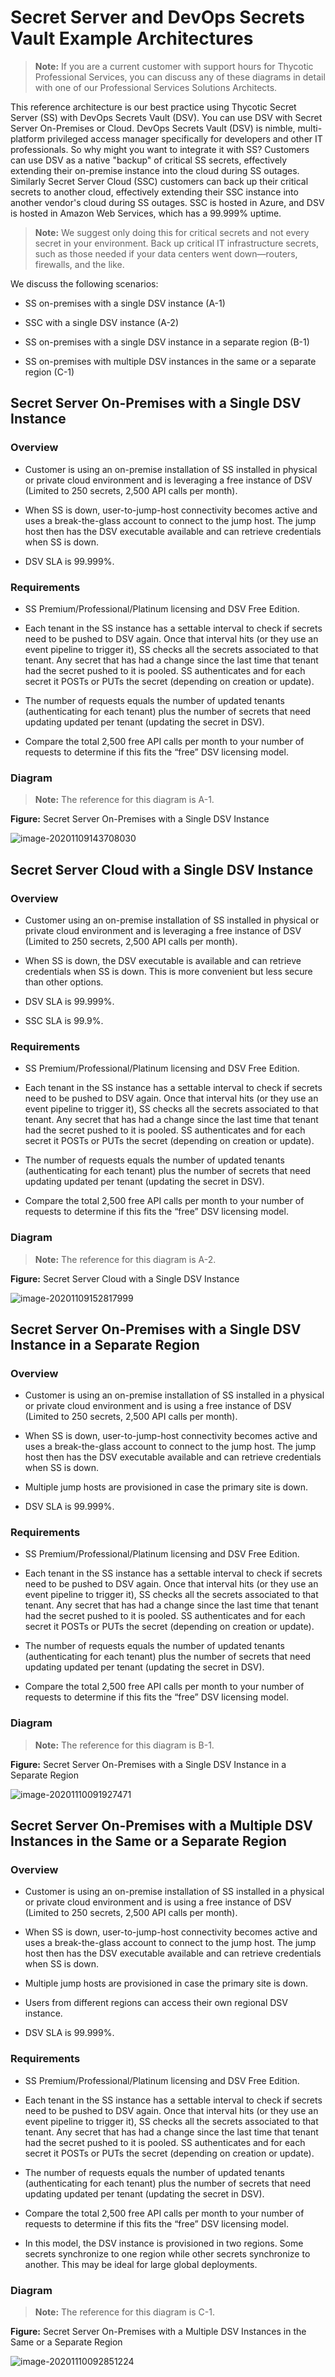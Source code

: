 [title]: # (Secret Server and Privilege Manager Example Architectures)
[tags]: # (DevOps Secrets Vault, Architecture, Integration, DSV)
[priority]: # (1000)

# Secret Server and DevOps Secrets Vault Example Architectures

> **Note:** If you are a current customer with support hours for Thycotic Professional Services, you can discuss any of these diagrams in detail with one of our Professional Services Solutions Architects.

This reference architecture is our best practice using Thycotic Secret Server (SS) with DevOps Secrets Vault (DSV). You can use DSV with Secret Server On-Premises or Cloud. DevOps Secrets Vault (DSV) is nimble, multi-platform privileged access manager specifically for developers and other IT professionals. So why might you want to integrate it with SS? Customers can use DSV as a native "backup" of critical SS secrets, effectively extending their on-premise instance into the cloud during SS outages. Similarly Secret Server Cloud (SSC) customers can back up their critical secrets to another cloud, effectively extending their SSC instance into another vendor's cloud during SS outages. SSC is hosted in Azure, and DSV is hosted in Amazon Web Services, which has a 99.999% uptime.

> **Note:** We suggest only doing this for critical secrets and not every secret in your environment. Back up critical IT infrastructure secrets, such as those needed if your data centers went down—routers, firewalls, and the like.

We discuss the following scenarios:

- SS on-premises with a single DSV instance (A-1)

- SSC with a single DSV instance (A-2)

- SS on-premises with a single DSV instance in a separate region (B-1)

- SS on-premises with multiple DSV instances in the same or a separate region (C-1)

## Secret Server On-Premises with a Single DSV Instance

### Overview

- Customer is using an on-premise installation of SS installed in physical or private cloud environment and is leveraging a free instance of DSV (Limited to 250 secrets, 2,500 API calls per month).

- When SS is down, user-to-jump-host connectivity becomes active and uses a break-the-glass account to connect to the jump host. The jump host then has the DSV executable available and can retrieve credentials when SS is down. 

- DSV SLA is 99.999%.

### Requirements

- SS Premium/Professional/Platinum licensing and DSV Free Edition. 

- Each tenant in the SS instance has a settable interval  to check if secrets need to be pushed to DSV again. Once that interval hits (or they use an event pipeline to trigger it), SS checks all the secrets associated to that tenant. Any secret that has had a change since the last time that tenant had the secret pushed to it is pooled. SS authenticates and for each secret it POSTs or PUTs the secret (depending on creation or update). 

- The number of requests equals the number of updated tenants (authenticating for each tenant) plus the number of secrets that need updating updated per tenant (updating the secret in DSV). 

- Compare the total 2,500 free API calls per month to your number of requests to determine if this fits the “free” DSV licensing model.


### Diagram

> **Note:** The reference for this diagram is A-1.

**Figure:** Secret Server On-Premises with a Single DSV Instance

![image-20201109143708030](images/image-20201109143708030.png)

## Secret Server Cloud with a Single DSV Instance

### Overview

- Customer using an on-premise installation of SS installed in physical or private cloud environment and is leveraging a free instance of DSV (Limited to 250 secrets, 2,500 API calls per month).

- When SS is down, the DSV executable is available and can retrieve credentials when SS is down. This is more convenient but less secure than other options.

- DSV SLA is 99.999%.

- SSC SLA is 99.9%.

### Requirements

- SS Premium/Professional/Platinum licensing and DSV Free Edition. 

- Each tenant in the SS instance has a settable interval  to check if secrets need to be pushed to DSV again. Once that interval hits (or they use an event pipeline to trigger it), SS checks all the secrets associated to that tenant. Any secret that has had a change since the last time that tenant had the secret pushed to it is pooled. SS authenticates and for each secret it POSTs or PUTs the secret (depending on creation or update). 

- The number of requests equals the number of updated tenants (authenticating for each tenant) plus the number of secrets that need updating updated per tenant (updating the secret in DSV). 

- Compare the total 2,500 free API calls per month to your number of requests to determine if this fits the “free” DSV licensing model.


### Diagram

> **Note:** The reference for this diagram is A-2.

**Figure:** Secret Server Cloud with a Single DSV Instance

![image-20201109152817999](images/image-20201109152817999.png)

## Secret Server On-Premises with a Single DSV Instance in a Separate Region

### Overview

- Customer is using an on-premise installation of SS installed in a physical or private cloud environment and is using a free instance of DSV (Limited to 250 secrets, 2,500 API calls per month).

- When SS is down, user-to-jump-host connectivity becomes active and uses a break-the-glass account to connect to the jump host. The jump host then has the DSV executable available and can retrieve credentials when SS is down. 

- Multiple jump hosts are provisioned in case the primary site is down.

- DSV SLA is 99.999%.

### Requirements

- SS Premium/Professional/Platinum licensing and DSV Free Edition. 

- Each tenant in the SS instance has a settable interval  to check if secrets need to be pushed to DSV again. Once that interval hits (or they use an event pipeline to trigger it), SS checks all the secrets associated to that tenant. Any secret that has had a change since the last time that tenant had the secret pushed to it is pooled. SS authenticates and for each secret it POSTs or PUTs the secret (depending on creation or update). 

- The number of requests equals the number of updated tenants (authenticating for each tenant) plus the number of secrets that need updating updated per tenant (updating the secret in DSV). 

- Compare the total 2,500 free API calls per month to your number of requests to determine if this fits the “free” DSV licensing model.

### Diagram

> **Note:** The reference for this diagram is B-1.

**Figure:** Secret Server On-Premises with a Single DSV Instance in a Separate Region

![image-20201110091927471](images/image-20201110091927471.png)

## Secret Server On-Premises with a Multiple DSV Instances in the Same or a Separate Region

### Overview

- Customer is using an on-premise installation of SS installed in a physical or private cloud environment and is using a free instance of DSV (Limited to 250 secrets, 2,500 API calls per month).

- When SS is down, user-to-jump-host connectivity becomes active and uses a break-the-glass account to connect to the jump host. The jump host then has the DSV executable available and can retrieve credentials when SS is down. 

- Multiple jump hosts are provisioned in case the primary site is down.

- Users from different regions can access their own regional DSV instance.

- DSV SLA is 99.999%.

### Requirements

- SS Premium/Professional/Platinum licensing and DSV Free Edition. 

- Each tenant in the SS instance has a settable interval  to check if secrets need to be pushed to DSV again. Once that interval hits (or they use an event pipeline to trigger it), SS checks all the secrets associated to that tenant. Any secret that has had a change since the last time that tenant had the secret pushed to it is pooled. SS authenticates and for each secret it POSTs or PUTs the secret (depending on creation or update). 

- The number of requests equals the number of updated tenants (authenticating for each tenant) plus the number of secrets that need updating updated per tenant (updating the secret in DSV). 

- Compare the total 2,500 free API calls per month to your number of requests to determine if this fits the “free” DSV licensing model.

- In this model, the DSV instance is provisioned in two regions. Some secrets synchronize to one region while other secrets synchronize to another. This may be ideal for large global deployments.


### Diagram

> **Note:** The reference for this diagram is C-1.

**Figure:** Secret Server On-Premises with a Multiple DSV Instances in the Same or a Separate Region

![image-20201110092851224](images/image-20201110092851224.png)